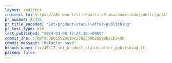 ```yaml
---
layout: redirect
redirect_to: https://a8c-woo-test-reports.s3.amazonaws.com/public/pr/45436/e2e/index.html
pr_number: 45436
pr_title_encoded: "Set+product+status+after+publishing"
pr_test_type: e2e
last_published: "2024-03-08 17:24:10 +0000"
commit_sha: c7b9f8d0be55528c19c53d2500b26890b22b548b
commit_message: "Refactor save"
branch_name: fix/45417_set_product_status_after_publishing_it
passed: false
---
```

